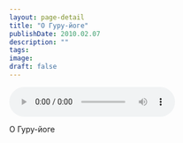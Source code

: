 ```yaml
---
layout: page-detail
title: "О Гуру-йоге"
publishDate: 2010.02.07
description: ""
tags:
image:
draft: false
---
```


<audio title="2010.02.07 - О Гуру-йоге.mp3" src="https://filer-api.advayta.org/v1.0/public/files/75686" controls=""></audio>

 О Гуру-йоге 

  
